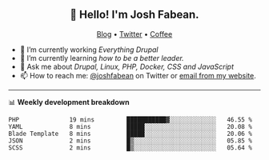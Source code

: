 <h2 align="center">👋 Hello! I'm Josh Fabean.</h2>
<p align="center">
  <a href="https://joshfabean.com">Blog</a> •
  <a href="https://twitter.com/fabean">Twitter</a> •
  <a href="https://www.buymeacoffee.com/LSxne6Yr4">Coffee</a>
</p>

- 🔭 I’m currently working *Everything Drupal*
- 🌱 I’m currently learning *how to be a better leader.*
- 💬 Ask me about *Drupal, Linux, PHP, Docker, CSS and JavaScript*
- 📫 How to reach me: [@joshfabean](https://twitter.com/joshfabean) on Twitter or [email from my website](https://joshfabean.com).

-------

📊 **Weekly development breakdown**
<!--START_SECTION:waka-->
```text
PHP              19 mins         ███████████▓░░░░░░░░░░░░░   46.55 % 
YAML             8 mins          █████░░░░░░░░░░░░░░░░░░░░   20.08 % 
Blade Template   8 mins          █████░░░░░░░░░░░░░░░░░░░░   20.06 % 
JSON             2 mins          █▒░░░░░░░░░░░░░░░░░░░░░░░   05.85 % 
SCSS             2 mins          █▒░░░░░░░░░░░░░░░░░░░░░░░   05.64 % 
```
<!--END_SECTION:waka-->

<!--
**fabean/fabean** is a ✨ _special_ ✨ repository because its `README.md` (this file) appears on your GitHub profile.

Here are some ideas to get you started:

- 🔭 I’m currently working on ...
- 🌱 I’m currently learning ...
- 👯 I’m looking to collaborate on ...
- 🤔 I’m looking for help with ...
- 💬 Ask me about ...
- 📫 How to reach me: ...
- 😄 Pronouns: ...
- ⚡ Fun fact: ...
-->
